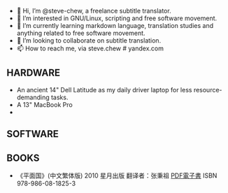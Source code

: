 - 👋 Hi, I’m @steve-chew, a freelance subtitle translator.
- 👀 I’m interested in GNU/Linux, scripting and free software movement.
- 🌱 I’m currently learning markdown language, translation studies and anything related to free software movement.
- 💞️ I’m looking to collaborate on subtitle translation.
- 📫 How to reach me, via steve.chew # yandex.com

<!---
steve-chew/steve-chew is a ✨ special ✨ repository because its `README.md` (this file) appears on your GitHub profile.
You can click the Preview link to take a look at your changes.
--->
HARDWARE  
---
- An ancient 14" Dell Latitude as my daily driver laptop for less resource-demanding tasks.
- A 13" MacBook Pro
-
SOFTWARE
---
BOOKS  
---
- 《平面国》(中文繁体版) 2010 星月出版 翻译者：张秉祖 [PDF電子書](https://drive.google.com/file/d/12BW8JKbLGGI2kHmLF1WHwkfks4YP5t7Z/view?usp=sharing) ISBN 978-986-08-1825-3



